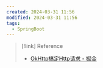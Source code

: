 ```yaml
---
created: 2024-03-31 11:56
modified: 2024-03-31 11:56
tags:
  - SpringBoot
---
```




> [!link] Reference
> - [OkHttp搞定Http请求 - 掘金](https://juejin.cn/post/7189164120984256568#heading-17)
